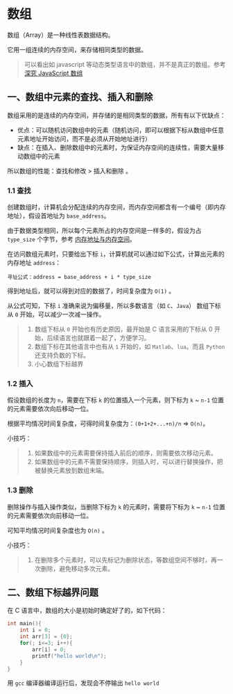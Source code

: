 # 数组

数组（Array）是一种线性表数据结构。

它用一组连续的内存空间，来存储相同类型的数据。

> 可以看出如 javascript 等动态类型语言中的数组，并不是真正的数组。参考 [深究 JavaScript 数组](https://juejin.im/entry/59ae664d518825244d207196)

## 一、数组中元素的查找、插入和删除

数组采用的是连续的内存空间，并存储的是相同类型的数据，所有有以下优缺点：

* 优点：可以随机访问数组中的元素（随机访问，即可以根据下标从数组中任意元素地址开始访问，而不是必须从开始地址进行）
* 缺点：在插入、删除数组中的元素时，为保证内存空间的连续性，需要大量移动数组中的元素

所以数组的性能：查找和修改 > 插入和删除 。

### 1.1 查找

创建数组时，计算机会分配连续的内存空间，而内存空间都含有一个编号（即内存地址），假设首地址为 `base_address`。

由于数据类型相同，所以每个元素所占的内存空间是一样多的，假设为占 `type_size` 个字节，参考 [内存地址与内存空间](https://blog.csdn.net/weixin_31449201/article/details/80298099)。

在访问数组元素时，只要给出下标 `i`，计算机就可以通过如下公式，计算出元素的内存地址 `address`：

```
寻址公式：address = base_address + i * type_size
```

得到地址后，就可以得到对应的数据了，时间复杂度为 `O(1)` 。

从公式可知，下标 `i` 准确来说为偏移量，所以多数语言（如 `C`、`Java`） 数组下标从 `0` 开始，可以减少一次减一操作。

> 1. 数组下标从 `0` 开始也有历史原因，最开始是 C 语言采用的下标从 0 开始，后续语言也就跟着一起了，方便学习。  
> 2. 数组下标在其他语言中也有从 `1` 开始的，如 `Matlab`、`lua`。而且 `Python` 还支持负数的下标。 
> 3. 小心数组下标越界

### 1.2 插入

假设数组的长度为 `n`，需要在下标 `k` 的位置插入一个元素，则下标为 `k` ~ `n-1` 位置的元素需要依次向后移动一位。

根据平均情况时间复杂度，可得时间复杂度为：`(0+1+2+...+n)/n` => `O(n)`。

小技巧：

> 1. 如果数组中的元素需要保持插入前后的顺序，则需要依次移动元素。
> 2. 如果数组中的元素不需要保持顺序，则插入时，可以进行替换操作，把被替换元素放到数组末端。

### 1.3 删除

删除操作与插入操作类似，当删除下标为 `k` 的元素时，需要将下标为 `k` ~ `n-1` 位置的元素需要依次向前移动一位。

可知平均情况时间复杂度也为 `O(n)` 。

小技巧：

> 1. 在删除多个元素时，可以先标记为删除状态，等数组空间不够时，再一次删除，避免移动多次元素。

## 二、数组下标越界问题

在 C 语言中，数组的大小是初始时确定好了的，如下代码：

```C
int main(){
    int i = 0;
    int arr[3] = {0};
    for(; i<=3; i++){
        arr[i] = 0;
        printf("hello world\n");
    }
}
```

用 `gcc` 编译器编译运行后，发现会不停输出 `hello world`